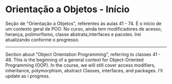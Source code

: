 # Orientação a Objetos - Início

Seção de "Orientação a Objetos", referentes às aulas 41 - 74.
É o início de um contexto geral de POO.
No curso, ainda tem modificadores de acesso, herança, polimorfismo, classe abstrata,interfaces e pacotes. 
Irei atualizando conforme o progresso.

--------
Section about "Object Orientation Programming", referring to classes 41 - 48.
This is the beginning of a general context for Object-Oriented Programming (OOP).
In the course, we will still cover access modifiers, inheritance, polymorphism, abstract Classes, interfaces, and packages.
I'll update as i progress.
